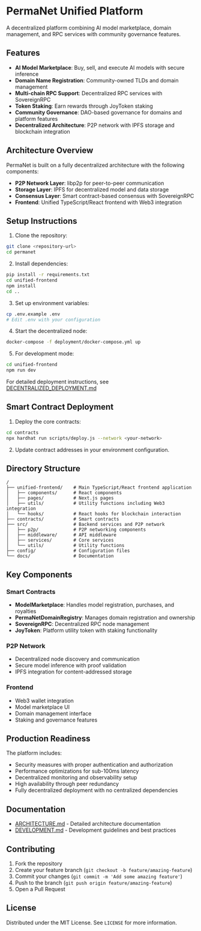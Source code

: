# PermaNet Unified Platform

A decentralized platform combining AI model marketplace, domain management, and RPC services with community governance features.

## Features

- **AI Model Marketplace**: Buy, sell, and execute AI models with secure inference
- **Domain Name Registration**: Community-owned TLDs and domain management
- **Multi-chain RPC Support**: Decentralized RPC services with SovereignRPC
- **Token Staking**: Earn rewards through JoyToken staking
- **Community Governance**: DAO-based governance for domains and platform features
- **Decentralized Architecture**: P2P network with IPFS storage and blockchain integration

## Architecture Overview

PermaNet is built on a fully decentralized architecture with the following components:

- **P2P Network Layer**: libp2p for peer-to-peer communication
- **Storage Layer**: IPFS for decentralized model and data storage
- **Consensus Layer**: Smart contract-based consensus with SovereignRPC
- **Frontend**: Unified TypeScript/React frontend with Web3 integration

## Setup Instructions

1. Clone the repository:
```bash
git clone <repository-url>
cd permanet
```

2. Install dependencies:
```bash
pip install -r requirements.txt
cd unified-frontend
npm install
cd ..
```

3. Set up environment variables:
```bash
cp .env.example .env
# Edit .env with your configuration
```

4. Start the decentralized node:
```bash
docker-compose -f deployment/docker-compose.yml up
```

5. For development mode:
```bash
cd unified-frontend
npm run dev
```

For detailed deployment instructions, see [DECENTRALIZED_DEPLOYMENT.md](deployment/DECENTRALIZED_DEPLOYMENT.md)

## Smart Contract Deployment

1. Deploy the core contracts:
```bash
cd contracts
npx hardhat run scripts/deploy.js --network <your-network>
```

2. Update contract addresses in your environment configuration.

## Directory Structure

```
/
├── unified-frontend/    # Main TypeScript/React frontend application
│   ├── components/      # React components
│   ├── pages/           # Next.js pages
│   ├── utils/           # Utility functions including Web3 integration
│   └── hooks/           # React hooks for blockchain interaction
├── contracts/           # Smart contracts
├── src/                 # Backend services and P2P network
│   ├── p2p/             # P2P networking components
│   ├── middleware/      # API middleware
│   ├── services/        # Core services
│   └── utils/           # Utility functions
├── config/              # Configuration files
└── docs/                # Documentation
```

## Key Components

### Smart Contracts
- **ModelMarketplace**: Handles model registration, purchases, and royalties
- **PermaNetDomainRegistry**: Manages domain registration and ownership
- **SovereignRPC**: Decentralized RPC node management
- **JoyToken**: Platform utility token with staking functionality

### P2P Network
- Decentralized node discovery and communication
- Secure model inference with proof validation
- IPFS integration for content-addressed storage

### Frontend
- Web3 wallet integration
- Model marketplace UI
- Domain management interface
- Staking and governance features

## Production Readiness

The platform includes:
- Security measures with proper authentication and authorization
- Performance optimizations for sub-100ms latency
- Decentralized monitoring and observability setup
- High availability through peer redundancy
- Fully decentralized deployment with no centralized dependencies

## Documentation

- [ARCHITECTURE.md](ARCHITECTURE.md) - Detailed architecture documentation
- [DEVELOPMENT.md](DEVELOPMENT.md) - Development guidelines and best practices

## Contributing

1. Fork the repository
2. Create your feature branch (`git checkout -b feature/amazing-feature`)
3. Commit your changes (`git commit -m 'Add some amazing feature'`)
4. Push to the branch (`git push origin feature/amazing-feature`)
5. Open a Pull Request

## License

Distributed under the MIT License. See `LICENSE` for more information.